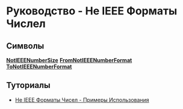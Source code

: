 # Руководство - Не IEEE Форматы Числел

## Символы

**[NotIEEENumberSize](../ReferencePages/Symbols/NotIEEENumberSize.md)** 
**[FromNotIEEENumberFormat](../ReferencePages/Symbols/FromNotIEEENumberFormat.md)** 
**[ToNotIEEENumberFormat](../ReferencePages/Symbols/ToNotIEEENumberFormat.md)**

## Туториалы

- [Не IEEE Форматы Чисел - Примеры Использования](../Tutorials/ExampleOfUse.md)
